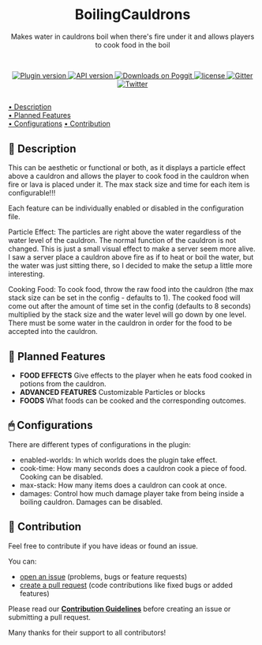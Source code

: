 <h1 align="center">BoilingCauldrons</h1>
<p align="center">Makes water in cauldrons boil when there's fire under it and allows players to cook food in the boil</p>

<br>

<p align="center">
    <a href="https://poggit.pmmp.io/p/BoilingCauldrons">
        <img src="https://poggit.pmmp.io/shield.state/BoilingCauldrons" alt="Plugin version">
    </a>
    <a href="https://github.com/pmmp/PocketMine-MP">
        <img src="https://poggit.pmmp.io/shield.api/BoilingCauldrons" alt="API version">
    </a>
    <a href="https://poggit.pmmp.io/p/BoilingCauldrons">
        <img src="https://poggit.pmmp.io/shield.dl/BoilingCauldrons" alt="Downloads on Poggit">
    </a>
    <a href="https://github.com/SpiceX/BoilingCauldrons/blob/master/LICENSE">
        <img src="https://img.shields.io/badge/license-Apache%20License%202.0-yellowgreen.svg" alt="license">
    </a>
    <a href="https://gitter.im/SpiceX/BoilingCauldrons">
        <img src="https://img.shields.io/gitter/room/SpiceX/BoilingCauldrons.svg" alt="Gitter">
    </a>
    <a href="https://twitter.com/SpiceX">
        <img src="https://img.shields.io/twitter/url?label=SpiceX%20on%20Twitter&style=social&url=https%3A%2F%2Ftwitter.com%2Fsurvanetwork" alt="Twitter">
    </a>
</p>

##

[• Description](#-description)  
[• Planned Features](#-planned-features)  
[• Configurations](#-configurations)
[• Contribution](#-contribution)  

## 📙 Description

This can be aesthetic or functional or both, as it displays a particle effect above a cauldron and allows the player to cook food in the cauldron when fire or lava is placed under it. The max stack size and time for each item is configurable!!!

Each feature can be individually enabled or disabled in the configuration file.

Particle Effect:
The particles are right above the water regardless of the water level of the cauldron. The normal function of the cauldron is not changed. This is just a small visual effect to make a server seem more alive. I saw a server place a cauldron above fire as if to heat or boil the water, but the water was just sitting there, so I decided to make the setup a little more interesting.

Cooking Food:
To cook food, throw the raw food into the cauldron (the max stack size can be set in the config - defaults to 1). The cooked food will come out after the amount of time set in the config (defaults to 8 seconds) multiplied by the stack size and the water level will go down by one level. There must be some water in the cauldron in order for the food to be accepted into the cauldron.

## 🎁 Planned Features
- **FOOD EFFECTS** Give effects to the player when he eats food cooked in potions from the cauldron.
- **ADVANCED FEATURES** Customizable Particles or blocks
- **FOODS** What foods can be cooked and the corresponding outcomes.

## 🖱 Configurations
There are different types of configurations in the plugin:

- enabled-worlds: In which worlds does the plugin take effect.
- cook-time: How many seconds does a cauldron cook a piece of food. Cooking can be disabled.
- max-stack: How many items does a cauldron can cook at once.
- damages: Control how much damage player take from being inside a boiling cauldron. Damages can be disabled.


## 🙋‍ Contribution
Feel free to contribute if you have ideas or found an issue.

You can:
- [open an issue](https://github.com/SpiceX/BoilingCauldrons/issues) (problems, bugs or feature requests)
- [create a pull request](https://github.com/SpiceX/BoilingCauldrons/pulls) (code contributions like fixed bugs or added features)

Please read our **[Contribution Guidelines](CONTRIBUTING.md)** before creating an issue or submitting a pull request.

Many thanks for their support to all contributors!

